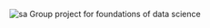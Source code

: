 ![sa](https://user-images.githubusercontent.com/23346546/47739448-4d3a1c00-dc6d-11e8-8816-bb64f3f227be.png)
Group project for foundations of data science
